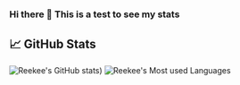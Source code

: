 ### Hi there 👋 This is a test to see my stats

## &#x1f4c8; GitHub Stats

![Reekee's GitHub stats](https://github-readme-stats.vercel.app/api?username=RiccardoGalbusera&show_icons=true&line_height=27&count_private=true&title_color=ffffff&text_color=c9cacc&icon_color=2bbc8a&bg_color=1d1f21))
![Reekee's Most used Languages](https://github-readme-stats.vercel.app/api/top-langs/?username=RiccardoGalbusera&hide=java,html,css,tex&langs_count=3&title_color=ffffff&text_color=c9cacc&icon_color=2bbc8a&bg_color=1d1f21)

<!--
**RiccardoGalbusera/RiccardoGalbusera** is a ✨ _special_ ✨ repository because its `README.md` (this file) appears on your GitHub profile.

Here are some ideas to get you started:

- 🔭 I’m currently working on ...
- 🌱 I’m currently learning ...
- 👯 I’m looking to collaborate on ...
- 🤔 I’m looking for help with ...
- 💬 Ask me about ...
- 📫 How to reach me: ...
- 😄 Pronouns: ...
- ⚡ Fun fact: ...
-->
